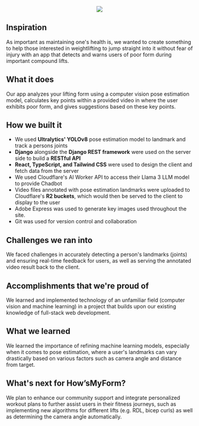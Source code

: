 <div align="center"><img src="https://github.com/user-attachments/assets/ed2f3a59-3241-4d87-863f-c6a952f59a3c" /></div>

## Inspiration
As important as maintaining one's health is, we wanted to create something to help those interested in weightlifting to jump straight into it without fear of injury with an app that detects and warns users of poor form during important compound lifts.

## What it does
Our app analyzes your lifting form using a computer vision pose estimation model, calculates key points within a provided video in where the user exhibits poor form, and gives suggestions based on these key points.

## How we built it
- We used **Ultralytics' YOLOv8** pose estimation model to landmark and track a persons joints
- **Django** alongside the **Django REST framework** were used on the server side to build a **RESTful API**
- **React, TypeScript, and Tailwind CSS** were used to design the client and fetch data from the server
- We used Cloudflare's AI Worker API to access their Llama 3 LLM model to provide Chadbot
- Video files annotated with pose estimation landmarks were uploaded to Cloudflare's **R2 buckets**, which would then be served to the client to display to the user
- Adobe Express was used to generate key images used throughout the site.
- Git was used for version control and collaboration

## Challenges we ran into
We faced challenges in accurately detecting a person's landmarks (joints) and ensuring real-time feedback for users, as well as serving the annotated video result back to the client.

## Accomplishments that we're proud of
We learned and implemented technology of an unfamiliar field (computer vision and machine learning) in a project that builds upon our existing knowledge of full-stack web development.

## What we learned
We learned the importance of refining machine learning models, especially when it comes to pose estimation, where a user's landmarks can vary drastically based on various factors such as camera angle and distance from target.

## What's next for How’sMyForm?
We plan to enhance our community support and integrate personalized workout plans to further assist users in their fitness journeys, such as implementing new algorithms for different lifts (e.g. RDL, bicep curls) as well as determining the camera angle automatically.
